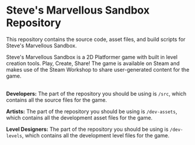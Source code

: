 # Steve's Marvellous Sandbox Repository
This repository contains the source code, asset files, and build scripts for Steve's Marvellous Sandbox.

Steve's Marvellous Sandbox is a 2D Platformer game with built in level creation tools. Play, Create, Share! The game is available on Steam and makes use of the Steam Workshop to share user-generated content for the game.
<br><br>

**Developers:** The part of the repository you should be using is ```/src```, which contains all the source files for the game.

**Artists:** The part of the repository you should be using is ```/dev-assets```, which contains all the development asset files for the game.

**Level Designers:** The part of the repository you should be using is ```/dev-levels```, which contains all the development level files for the game.
